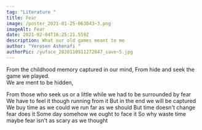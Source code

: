 ```yaml
---
tag: "Literature "
title: Fear
image: /poster_2021-01-25-063043~3.png
imageAlt: Fear
date: 2021-02-04T16:25:21.559Z
description: What our old games meant to me
author: "Yerosen Ashenafi "
authorPic: /yuface_2020110911272847_save~5.jpg
---
```

From the childhood memory captured in our mind,
From hide and seek the game we played.  
We are ment to be hidden,

From those who seek us
or a little while we had to be surrounded by fear
We have to feel it though running from it
But in the end we will be captured 
We buy time as we could we run far as we should 
But time doesn't change fear does it
Some day somehow we ought to face it
So why waste time maybe fear isn't as scary as we thought